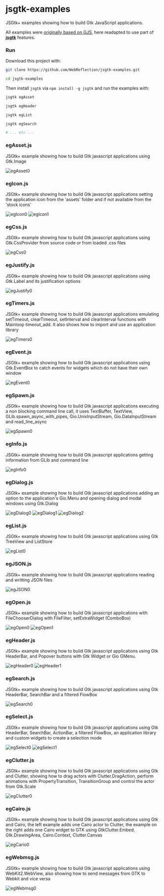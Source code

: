 # jsgtk-examples
JSGtk+ examples showing how to build Gtk JavaScript applications.

All examples were [originally based on GJS](https://github.com/optimisme/gjs-examples#gjs-examples), here readapted to use part of **[jsgtk](https://github.com/WebReflection/jsgtk#jsgtk)** features.



### Run

Download this project with:

```sh
git clone https://github.com/WebReflection/jsgtk-examples.git

cd jsgtk-examples
```

Then install `jsgtk` via `npm install -g jsgtk` and run the examples with:

```sh
jsgtk egAsset

jsgtk egHeader

jsgtk egList

jsgtk egSearch

# ... etc ...
```


### egAsset.js

JSGtk+ example showing how to build Gtk javascript applications
using Gtk.Image

![egAsset0](https://raw.github.com/WebReflection/jsgtk-examples/master/captures/egAsset0.png)

### egIcon.js

JSGtk+ example showing how to build Gtk javascript applications
setting the application icon from the 'assets' folder and if
not available from the 'stock icons'

![egIcon0](https://raw.github.com/WebReflection/jsgtk-examples/master/captures/egIcon0.png)
![egIcon1](https://raw.github.com/WebReflection/jsgtk-examples/master/captures/egIcon1.png)

### egCss.js

JSGtk+ example showing how to build Gtk javascript applications
using Gtk.CssProvider from source code or from loaded .css files

![egCss0](https://raw.github.com/WebReflection/jsgtk-examples/master/captures/egCss0.png)

### egJustify.js

JSGtk+ example showing how to build Gtk javascript applications
using Gtk.Label and its justification options

![egJustify0](https://raw.github.com/WebReflection/jsgtk-examples/master/captures/egJustify0.png)

### egTimers.js

JSGtk+ example showing how to build Gtk javascript applications
emulating setTimeout, clearTimeout, setInterval and clearInterval
functions with Mainloop timeout_add. It also shows how to import
and use an application library

![egTimers0](https://raw.github.com/WebReflection/jsgtk-examples/master/captures/egTimers0.png)

### egEvent.js

JSGtk+ example showing how to build Gtk javascript applications
using Gtk.EventBox to catch events for widgets which do not 
have their own window

![egEvent0](https://raw.github.com/WebReflection/jsgtk-examples/master/captures/egEvent0.png)

### egSpawn.js

JSGtk+ example showing how to build Gtk javascript applications
executing a non blocking command line call, it uses
TextBuffer, TextView, GLib.spawn_async_with_pipes,
Gio.UnixInputStream, Gio.DataInputStream and read_line_async

![egSpawn0](https://raw.github.com/WebReflection/jsgtk-examples/master/captures/egSpawn0.png)

### egInfo.js

JSGtk+ example showing how to build Gtk javascript applications
getting information from GLib and command line

![egInfo0](https://raw.github.com/WebReflection/jsgtk-examples/master/captures/egInfo0.png)

### egDialog.js

JSGtk+ example showing how to build Gtk javascript applications
adding an option to the application's Gio.Menu and opening 
dialog and modal windows using Gtk.Dialog

![egDialog0](https://raw.github.com/WebReflection/jsgtk-examples/master/captures/egDialog0.png)
![egDialog1](https://raw.github.com/WebReflection/jsgtk-examples/master/captures/egDialog1.png)
![egDialog2](https://raw.github.com/WebReflection/jsgtk-examples/master/captures/egDialog2.png)

### egList.js

JSGtk+ example showing how to build Gtk javascript applications
using Gtk TreeView and ListStore

![egList0](https://raw.github.com/WebReflection/jsgtk-examples/master/captures/egList0.png)

### egJSON.js

JSGtk+ example showing how to build Gtk javascript applications
reading and writting JSON files

![egJSON0](https://raw.github.com/WebReflection/jsgtk-examples/master/captures/egJSON0.png)

### egOpen.js

JSGtk+ example showing how to build Gtk javascript applications
with FileChooserDialog with FileFilter, setExtraWidget (ComboBox)

![egOpen0](https://raw.github.com/WebReflection/jsgtk-examples/master/captures/egOpen0.png)
![egOpen1](https://raw.github.com/WebReflection/jsgtk-examples/master/captures/egOpen1.png)

### egHeader.js

JSGtk+ example showing how to build Gtk javascript applications
using Gtk HeaderBar, and Popover buttons with Gtk Widget or Gio GMenu.

![egHeader0](https://raw.github.com/WebReflection/jsgtk-examples/master/captures/egHeader0.png)
![egHeader1](https://raw.github.com/WebReflection/jsgtk-examples/master/captures/egHeader1.png)

### egSearch.js

JSGtk+ example showing how to build Gtk javascript applications
using Gtk HeaderBar, SearchBar and a filtered FlowBox

![egSearch0](https://raw.github.com/WebReflection/jsgtk-examples/master/captures/egSearch0.png)

### egSelect.js

JSGtk+ example showing how to build Gtk javascript applications
using Gtk HeaderBar, SearchBar, ActionBar, a filtered FlowBox,
an application library and custom widgets to create a selection
mode

![egSelect0](https://raw.github.com/WebReflection/jsgtk-examples/master/captures/egSelect0.png)
![egSelect1](https://raw.github.com/WebReflection/jsgtk-examples/master/captures/egSelect1.png)

### egClutter.js

JSGtk+ example showing how to build Gtk javascript applications
using Gtk and Clutter, showing how to drag actors with
Clutter.DragAction, perform animations with PropertyTransition,
TransitionGroup and control the actor from Gtk.Scale

![egClutter0](https://raw.github.com/WebReflection/jsgtk-examples/master/captures/egClutter0.png)

### egCairo.js

JSGtk+ example showing how to build Gtk javascript applications
using Gtk and Cairo, the left example adds one Cairo actor to
Clutter, the example on the right adds one Cairo widget to GTK
using GtkClutter.Embed, Gtk.DrawingArea, Cairo.Context,
Clutter.Canvas

![egCario0](https://raw.github.com/WebReflection/jsgtk-examples/master/captures/egCairo0.png)

### egWebmsg.js

JSGtk+ example showing how to build Gtk javascript applications
using WebKit2.WebView, also showing how to send messages from GTK
to Webkit and vice versa

![egWebmsg0](https://raw.github.com/WebReflection/jsgtk-examples/master/captures/egWebmsg0.png)
